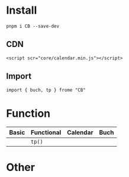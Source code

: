 # Install

```
pnpm i CB --save-dev
```

## CDN

```
<script scr="core/calendar.min.js"></script>
```

## Import

```
import { buch, tp } frome "CB"
```

# Function

|Basic|Functional|Calendar|Buch|
|-|-|-|-|
||`tp()`<br/>|||

# Other